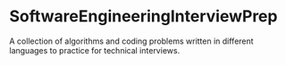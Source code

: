 # SoftwareEngineeringInterviewPrep
A collection of algorithms and coding problems written in different languages to practice for technical interviews. 

